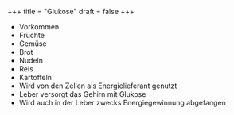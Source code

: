 +++
title = "Glukose"
draft = false
+++

-   Vorkommen
-   Früchte
-   Gemüse
-   Brot
-   Nudeln
-   Reis
-   Kartoffeln
-   Wird von den Zellen als Energielieferant genutzt
-   Leber versorgt das Gehirn mit Glukose
-   Wird auch in der Leber zwecks Energiegewinnung abgefangen